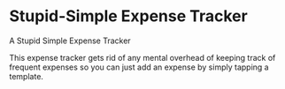 # Stupid-Simple Expense Tracker

A Stupid Simple Expense Tracker

This expense tracker gets rid of any mental overhead of keeping track of frequent expenses
so you can just add an expense by simply tapping a template.
